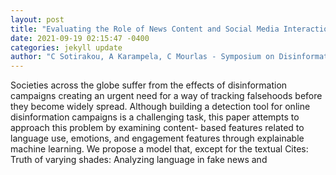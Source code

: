 ```yaml
--- 
layout: post 
title: "Evaluating the Role of News Content and Social Media Interactions for Fake News Detection" 
date: 2021-09-19 02:15:47 -0400 
categories: jekyll update 
author: "C Sotirakou, A Karampela, C Mourlas - Symposium on Disinformation in Open Online , 2021" 
--- 
```

Societies across the globe suffer from the effects of disinformation campaigns creating an urgent need for a way of tracking falsehoods before they become widely spread. Although building a detection tool for online disinformation campaigns is a challenging task, this paper attempts to approach this problem by examining content- based features related to language use, emotions, and engagement features through explainable machine learning. We propose a model that, except for the textual Cites: Truth of varying shades: Analyzing language in fake news and